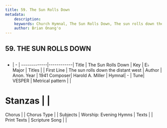 ```yaml
---
title: 59. The Sun Rolls Down
metadata:
    description: 
    keywords: Church Hymnal, The Sun Rolls Down, The sun rolls down the distant west, 
    author: Brian Onang'o
---
```



## 59. THE SUN ROLLS DOWN

```txt

```

- |   -  |
-------------|------------|
Title | The Sun Rolls Down |
Key | E♭ Major |
Titles |  |
First Line | The sun rolls down the distant west |
Author | Anon.
Year | 1941
Composer| Harold A. Miller |
Hymnal|  - |
Tune| VESPER |
Metrical pattern | |
# Stanzas |  |
Chorus |  |
Chorus Type |  |
Subjects | Worship: Evening Hymns |
Texts |  |
Print Texts | 
Scripture Song |  |
  
